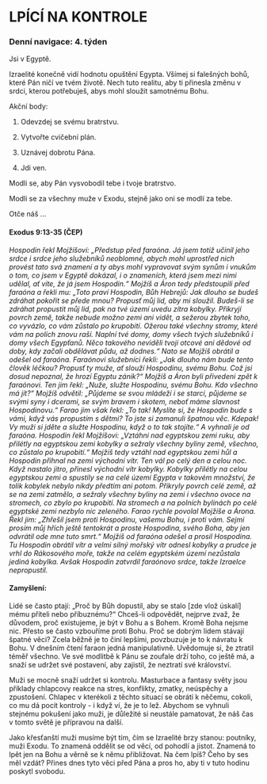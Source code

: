 # LPÍCÍ NA KONTROLE

### Denní navigace: 4. týden

Jsi v Egyptě.

Izraelité konečně vidí hodnotu opuštění Egypta. Všímej si falešných bohů, které Pán ničí ve tvém životě. Nech tuto realitu, aby ti přinesla změnu v srdci, kterou potřebuješ, abys mohl sloužit samotnému Bohu.

Akční body:
1. Odevzdej se svému bratrstvu.

2. Vytvořte cvičební plán.

3. Uznávej dobrotu Pána.

4. Jdi ven.

Modli se, aby Pán vysvobodil tebe i tvoje bratrstvo.

Modli se za všechny muže v Exodu, stejně jako oni se modlí za tebe.

Otče náš …


#### Exodus 9:13-35 (ČEP)
*Hospodin řekl Mojžíšovi: „Předstup před faraóna. Já jsem totiž učinil jeho srdce i srdce jeho služebníků neoblomné, abych mohl uprostřed nich provést tato svá znamení a ty abys mohl vypravovat svým synům i vnukům o tom, co jsem v Egyptě dokázal, i o znameních, která jsem mezi nimi udělal, ať víte, že já jsem Hospodin.“ Mojžíš a Áron tedy předstoupili před faraóna a řekli mu: „Toto praví Hospodin, Bůh Hebrejů: Jak dlouho se budeš zdráhat pokořit se přede mnou? Propusť můj lid, aby mi sloužil. Budeš-li se zdráhat propustit můj lid, pak na tvé území uvedu zítra kobylky. Přikryjí povrch země, takže nebude možno zemi ani vidět, a sežerou zbytek toho, co vyvázlo, co vám zůstalo po krupobití. Ožerou také všechny stromy, které vám na polích znovu raší. Naplní tvé domy, domy všech tvých služebníků i domy všech Egypťanů. Něco takového neviděli tvoji otcové ani dědové od doby, kdy začali obdělávat půdu, až dodnes.“ Nato se Mojžíš obrátil a odešel od faraóna. Faraónovi služebníci řekli: „Jak dlouho nám bude tento člověk léčkou? Propusť ty muže, ať slouží Hospodinu, svému Bohu. Což jsi dosud nepoznal, že hrozí Egyptu zánik?“ Mojžíš a Áron byli přivedeni zpět k faraónovi. Ten jim řekl: „Nuže, služte Hospodinu, svému Bohu. Kdo všechno má jít?“ Mojžíš odvětil: „Půjdeme se svou mládeží i se starci, půjdeme se svými syny i dcerami, se svým bravem i skotem, neboť máme slavnost Hospodinovu.“ Farao jim však řekl: „To tak! Myslíte si, že Hospodin bude s vámi, když vás propustím s dětmi? To jste si zamanuli špatnou věc. Kdepak! Vy muži si jděte a služte Hospodinu, když o to tak stojíte.“ A vyhnali je od faraóna. Hospodin řekl Mojžíšovi: „Vztáhni nad egyptskou zemi ruku, aby přilétly na egyptskou zemi kobylky a sežraly všechny byliny země, všechno, co zůstalo po krupobití.“ Mojžíš tedy vztáhl nad egyptskou zemi hůl a Hospodin přihnal na zemi východní vítr. Ten vál po celý den a celou noc. Když nastalo jitro, přinesl východní vítr kobylky. Kobylky přilétly na celou egyptskou zemi a spustily se na celé území Egypta v takovém množství, že tolik kobylek nebylo nikdy předtím ani potom. Přikryly povrch celé země, až se na zemi zatmělo, a sežraly všechny byliny na zemi i všechno ovoce na stromech, co zbylo po krupobití. Na stromech a na polních bylinách po celé egyptské zemi nezbylo nic zeleného. Farao rychle povolal Mojžíše a Árona. Řekl jim: „Zhřešil jsem proti Hospodinu, vašemu Bohu, i proti vám. Sejmi prosím můj hřích ještě tentokrát a proste Hospodina, svého Boha, aby jen odvrátil ode mne tuto smrt.“ Mojžíš od faraóna odešel a prosil Hospodina. Tu Hospodin obrátil vítr a velmi silný mořský vítr odnesl kobylky a prudce je vrhl do Rákosového moře, takže na celém egyptském území nezůstala jediná kobylka. Avšak Hospodin zatvrdil faraónovo srdce, takže Izraelce nepropustil.*

#### Zamyšlení:
Lidé se často ptají: „Proč by Bůh dopustil, aby se stalo [zde vlož úskalí] mému příteli nebo příbuznému?“ Chceš-li odpovědět, nejprve zvaž, že důvodem, proč existujeme, je být v Bohu a s Bohem. Kromě Boha nejsme nic. Přesto se často vzbouříme proti Bohu. Proč se dobrým lidem stávají špatné věci?  Zcela běžně je to činí lepšími, povzbuzuje je to k návratu k Bohu. V dnešním čtení faraon jedná manipulativně. Uvědomuje si, že ztratil téměř všechno. Ve své modlitbě k Pánu se zoufale drží toho, co ještě má, a snaží se udržet své postavení, aby zajistil, že neztratí své království.

Muži se mocně snaží udržet si kontrolu. Masturbace a fantasy světy jsou příklady chlapcovy reakce na stres, konflikty, zmatky, neúspěchy a zpustošení. Chlapec v kterékoli z těchto situací se obrátí k něčemu, cokoli, co mu dá pocit kontroly - i když ví, že je to lež. Abychom se vyhnuli stejnému pokušení jako muži, je důležité si neustále pamatovat, že náš čas v tomto světě je přípravou na další.

Jako křesťanští muži musíme být tím, čím se Izraelité brzy stanou: poutníky, muži Exodu. To znamená oddělit se od věcí, od pohodlí a jistot. Znamená to lpět jen na Bohu a věrně se k němu přibližovat. Na čem lpíš? Čeho by ses měl vzdát? Přines dnes tyto věci před Pána a pros ho, aby ti v tuto hodinu poskytl svobodu.   

